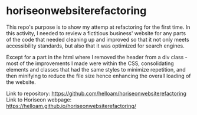 # horiseonwebsiterefactoring

This repo's purpose is to show my attemp at refactoring for the first time. In this activity, I needed to review a fictitious business' website for any parts of the code that needed cleaning up and improved so that it not only meets accessibility standards, but also that it was optimized for search engines.

Except for a part in the html where I removed the header from a div class - most of the improvements I made were within the CSS, consolidating elements and classes that had the same styles to minimize repetition, and then minifying to reduce the file size hence enhancing the overall loading of the website.

Link to repository: https://github.com/helloam/horiseonwebsiterefactoring
Link to Horiseon webpage: https://helloam.github.io/horiseonwebsiterefactoring/

